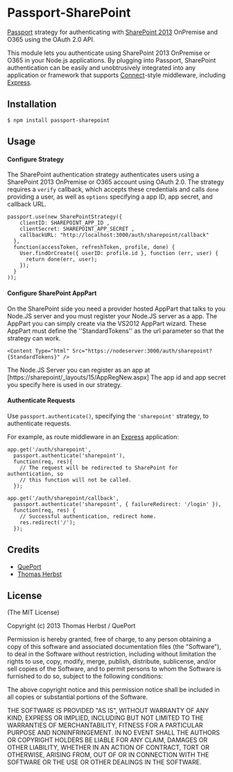 # Passport-SharePoint

[Passport](http://passportjs.org/) strategy for authenticating with [SharePoint 2013](http://sharepoint.microsoft.com/.com/) OnPremise and O365 using the OAuth 2.0 API.

This module lets you authenticate using SharePoint 2013 OnPremise or O365 in your Node.js applications.
By plugging into Passport, SharePoint authentication can be easily and unobtrusively integrated into any application or framework that supports [Connect](http://www.senchalabs.org/connect/)-style middleware, including [Express](http://expressjs.com/).

## Installation

    $ npm install passport-sharepoint

## Usage

#### Configure Strategy

The SharePoint authentication strategy authenticates users using a SharePoint 2013 OnPremise or O365
account using OAuth 2.0.  The strategy requires a `verify` callback, which
accepts these credentials and calls `done` providing a user, as well as
`options` specifying a app ID, app secret, and callback URL.

    passport.use(new SharePointStrategy({
        clientID: SHAREPOINT_APP_ID ,
    	clientSecret: SHAREPOINT_APP_SECRET ,
        callbackURL: "http://localhost:3000/auth/sharepoint/callback"
      },
      function(accessToken, refreshToken, profile, done) {
        User.findOrCreate({ userID: profile.id }, function (err, user) {
          return done(err, user);
        });
      }
    ));
    
#### Configure SharePoint AppPart

On the SharePoint side you need a provider hosted AppPart that talks to you Node.JS server and you must register your Node.JS server as a app.
The AppPart you can simply create via the VS2012 AppPart wizard.
These AppPart must define the ''StandardTokens'' as the url parameter so that the strategy can work.

    <Content Type="html" Src="https://nodeserver:3000/auth/sharepoint?{StandardTokens}" />

The Node.JS Server you can register as an app at
[https://sharepoint/_layouts/15/AppRegNew.aspx]
The app id and app secret you specify here is used in our strategy.

#### Authenticate Requests

Use `passport.authenticate()`, specifying the `'sharepoint'` strategy, to
authenticate requests.

For example, as route middleware in an [Express](http://expressjs.com/)
application:

    app.get('/auth/sharepoint',
      passport.authenticate('sharepoint'),
      function(req, res){
        // The request will be redirected to SharePoint for authentication, so
        // this function will not be called.
      });

    app.get('/auth/sharepoint/callback', 
      passport.authenticate('sharepoint', { failureRedirect: '/login' }),
      function(req, res) {
        // Successful authentication, redirect home.
        res.redirect('/');
      });

## Credits

  - [QuePort](https://github.com/QuePort)
  - [Thomas Herbst](https://github.com/macrauder)

## License

(The MIT License)

Copyright (c) 2013 Thomas Herbst / QuePort

Permission is hereby granted, free of charge, to any person obtaining a copy of
this software and associated documentation files (the "Software"), to deal in
the Software without restriction, including without limitation the rights to
use, copy, modify, merge, publish, distribute, sublicense, and/or sell copies of
the Software, and to permit persons to whom the Software is furnished to do so,
subject to the following conditions:

The above copyright notice and this permission notice shall be included in all
copies or substantial portions of the Software.

THE SOFTWARE IS PROVIDED "AS IS", WITHOUT WARRANTY OF ANY KIND, EXPRESS OR
IMPLIED, INCLUDING BUT NOT LIMITED TO THE WARRANTIES OF MERCHANTABILITY, FITNESS
FOR A PARTICULAR PURPOSE AND NONINFRINGEMENT. IN NO EVENT SHALL THE AUTHORS OR
COPYRIGHT HOLDERS BE LIABLE FOR ANY CLAIM, DAMAGES OR OTHER LIABILITY, WHETHER
IN AN ACTION OF CONTRACT, TORT OR OTHERWISE, ARISING FROM, OUT OF OR IN
CONNECTION WITH THE SOFTWARE OR THE USE OR OTHER DEALINGS IN THE SOFTWARE.